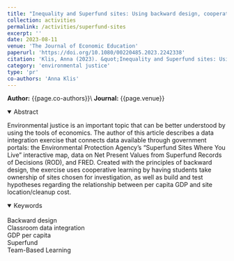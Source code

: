```yaml
---
title: "Inequality and Superfund sites: Using backward design, cooperative learning, and data integration in introductory environmental economics"
collection: activities
permalink: /activities/superfund-sites
excerpt: ''
date: 2023-08-11
venue: 'The Journal of Economic Education'
paperurl: 'https://doi.org/10.1080/00220485.2023.2242338'
citation: 'Klis, Anna (2023). &quot;Inequality and Superfund sites: Using backward design, cooperative learning, and data integration in introductory environmental economics &quot; <i>  The Journal of Economic Education </i>. 54(4).'
category: 'environmental justice'
type: 'pr'
co-authors: 'Anna Klis'
---
```


**Author:** {{page.co-authors}}\\
**Journal:** {{page.venue}}


<details open>
<summary>
Abstract
</summary>

<p>
Environmental justice is an important topic that can be better understood by using the tools of economics. The author of this article describes a data integration exercise that connects data available through government portals: the Environmental Protection Agency’s “Superfund Sites Where You Live” interactive map, data on Net Present Values from Superfund Records of Decisions (ROD), and FRED. Created with the principles of backward design, the exercise uses cooperative learning by having students take ownership of sites chosen for investigation, as well as build and test hypotheses regarding the relationship between per capita GDP and site location/cleanup cost.
</p>

</details>

<details open>
<summary>
Keywords
</summary>
 <br> 
Backward design <br>
Classroom data integration <br>
GDP per capita <br>
Superfund <br>
Team-Based Learning <br>

<br>

</details>
